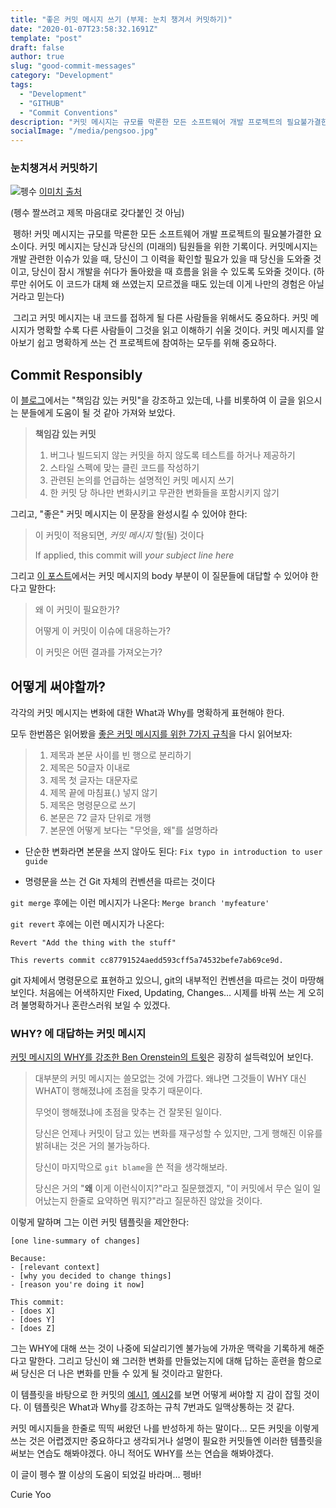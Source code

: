 ```yaml
---
title: "좋은 커밋 메시지 쓰기 (부제: 눈치 챙겨서 커밋하기)"
date: "2020-01-07T23:58:32.1691Z"
template: "post"
draft: false
author: true
slug: "good-commit-messages"
category: "Development"
tags:
  - "Development"
  - "GITHUB"
  - "Commit Conventions"
description: "커밋 메시지는 규모를 막론한 모든 소프트웨어 개발 프로젝트의 필요불가결한 요소이다. 커밋 메시지는 당신과 당신의 (미래의) 팀원들을 위한 기록이다. 커밋메시지는 개발 관련한 이슈가 있을 때, 당신이 그 이력을 확인할 필요가 있을 때 당신을 도와줄 것이고, 당신이 잠시 개발을 쉬다가 돌아왔을 때..."
socialImage: "/media/pengsoo.jpg"
---
```

### 눈치챙겨서 커밋하기

![펭수](/media/pengsoo.jpg)
[이미치 출처](https://www.google.com/url?sa=i&rct=j&q=&esrc=s&source=images&cd=&ved=2ahUKEwiz64_I4PHmAhVwyIsBHcYXCgAQjRx6BAgBEAQ&url=https%3A%2F%2Fwoman.chosun.com%2Fmobile%2Fnews%2Fview.asp%3Fcate%3DC01%26mcate%3DM1001%26nNewsNumb%3D20191162238&psig=AOvVaw3HBnQzWJPhKbWt3HveePwe&ust=1578495613108047)

(펭수 짤쓰려고 제목 마음대로 갖다붙인 것 아님)

​	펭하! 커밋 메시지는 규모를 막론한 모든 소프트웨어 개발 프로젝트의 필요불가결한 요소이다. 커밋 메시지는 당신과 당신의 (미래의) 팀원들을 위한 기록이다. 커밋메시지는 개발 관련한 이슈가 있을 때, 당신이 그 이력을 확인할 필요가 있을 때 당신을 도와줄 것이고, 당신이 잠시 개발을 쉬다가 돌아왔을 때 흐름을 읽을 수 있도록 도와줄 것이다. (하루만 쉬어도 이 코드가 대체 왜 쓰였는지 모르겠을 때도 있는데 이게 나만의 경험은 아닐 거라고 믿는다)

​	그리고 커밋 메시지는 내 코드를 접하게 될 다른 사람들을 위해서도 중요하다. 커밋 메시지가 명확할 수록 다른 사람들이 그것을 읽고 이해하기 쉬울 것이다. 커밋 메시지를 알아보기 쉽고 명확하게 쓰는 건 프로젝트에 참여하는 모두를 위해 중요하다. 

## Commit Responsibly

이 [블로그](https://victoria.dev/blog/git-commit-practices-your-future-self-will-thank-you-for/)에서는 "책임감 있는 커밋"을 강조하고 있는데, 나를 비롯하여 이 글을 읽으시는 분들에게 도움이 될 것 같아 가져와 보았다. 

>  **책임감 있는 커밋**
>
> 1. 버그나 빌드되지 않는 커밋을 하지 않도록 테스트를 하거나 제공하기
> 2. 스타일 스펙에 맞는 클린 코드를 작성하기 
> 3. 관련된 논의를 언급하는 설명적인 커밋 메시지 쓰기
> 4. 한 커밋 당 하나만 변화시키고 무관한 변화들을 포함시키지 않기 

그리고, "좋은" 커밋 메시지는 이 문장을 완성시킬 수 있어야 한다:

> 이 커밋이 적용되면, *커밋 메시지* 할(될) 것이다
>
> If applied, this commit will *your subject line here*

그리고 [이 포스트](http://who-t.blogspot.com/2009/12/on-commit-messages.html)에서는 커밋 메시지의 body 부분이 이 질문들에 대답할 수 있어야 한다고 말한다:

> 왜 이 커밋이 필요한가?
>
> 어떻게 이 커밋이 이슈에 대응하는가?
>
> 이 커밋은 어떤 결과를 가져오는가? 

## 어떻게 써야할까?

각각의 커밋 메시지는 변화에 대한 What과 Why를 명확하게 표현해야 한다. 

모두 한번쯤은 읽어봤을 [좋은 커밋 메시지를 위한 7가지 규칙](https://chris.beams.io/posts/git-commit/#seven-rules)을 다시 읽어보자:

> 1. 제목과 본문 사이를 빈 행으로 분리하기 
> 2. 제목은 50글자 이내로 
> 3. 제목 첫 글자는 대문자로
> 4. 제목 끝에 마침표(.) 넣지 않기
> 5. 제목은 명령문으로 쓰기 
> 6. 본문은 72 글자 단위로 개행
> 7. 본문엔 어떻게 보다는 "무엇을, 왜"를 설명하라

- 단순한 변화라면 본문을 쓰지 않아도 된다: `Fix typo in introduction to user guide` 

- 명령문을 쓰는 건 Git 자체의 컨벤션을 따르는 것이다

`git merge` 후에는 이런 메시지가 나온다: `Merge branch 'myfeature'`

`git revert` 후에는 이런 메시지가 나온다:

```
Revert "Add the thing with the stuff"

This reverts commit cc87791524aedd593cff5a74532befe7ab69ce9d.
```

git 자체에서 명령문으로 표현하고 있으니, git의 내부적인 컨벤션을 따르는 것이 마땅해 보인다. 처음에는 어색하지만 Fixed, Updating, Changes… 시제를 바꿔 쓰는 게 오히려 불명확하거나 혼란스러워 보일 수 있겠다. 

### WHY? 에 대답하는 커밋 메시지 

[커밋 메시지의 WHY를 강조한 Ben Orenstein의 트윗](https://twitter.com/r00k/status/1175100703829909505)은 굉장히 설득력있어 보인다. 

> 대부분의 커밋 메시지는 쓸모없는 것에 가깝다. 왜냐면 그것들이 WHY 대신 WHAT이 행해졌냐에 초점을 맞추기 때문이다.
>
> 무엇이 행해졌냐에 초점을 맞추는 건 잘못된 일이다.
>
> 당신은 언제나 커밋이 담고 있는 변화를 재구성할 수 있지만, 그게 행해진 이유를 밝혀내는 것은 거의 불가능하다. 
>
> 당신이 마지막으로 `git blame`을 쓴 적을 생각해보라.
>
> 당신은 거의 "**왜** 이게 이런식이지?"라고 질문했겠지, "이 커밋에서 무슨 일이 일어났는지 한줄로 요약하면 뭐지?"라고 질문하진 않았을 것이다.

이렇게 말하며 그는 이런 커밋 템플릿을 제안한다: 

```
[one line-summary of changes]

Because:
- [relevant context]
- [why you decided to change things]
- [reason you're doing it now]

This commit:
- [does X]
- [does Y]
- [does Z]
```

그는 WHY에 대해 쓰는 것이 나중에 되살리기엔 불가능에 가까운 맥락을 기록하게 해준다고 말한다. 그리고 당신이 왜 그러한 변화를 만들었는지에 대해 답하는 훈련을 함으로써 당신은 더 나은 변화를 만들 수 있게 될 것이라고 말한다. 

이 템플릿을 바탕으로 한 커밋의 [예시1](https://github.com/thoughtbot/upcase/commit/31bc3cfd489c8df506545c4755b434517ea56eab), [예시2](https://github.com/thoughtbot/upcase/commit/c31973ad06bdd013fbea9a7d3d78d1f83d6bcf0c)를 보면 어떻게 써야할 지 감이 잡힐 것이다. 이 템플릿은 What과 Why를 강조하는 규칙 7번과도 일맥상통하는 것 같다. 

커밋 메시지들을 한줄로 띡띡 써왔던 나를 반성하게 하는 말이다… 모든 커밋을 이렇게 쓰는 것은 어렵겠지만 중요하다고 생각되거나 설명이 필요한 커밋들엔 이러한 템플릿을 써보는 연습도 해봐야겠다. 아니 적어도 WHY를 쓰는 연습을 해봐야겠다. 

이 글이 펭수 짤 이상의 도움이 되었길 바라며… 펭바! 

Curie Yoo